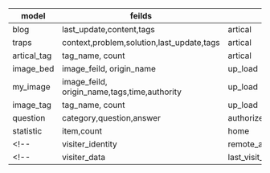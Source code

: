 
| model       | feilds                                       | app                                       |
| ----------- | -------------------------------------------- | ----------------------------------------- |
| blog        | last_update,content,tags                     | artical                                   |
| traps       | context,problem,solution,last_update,tags    | artical                                   |
| artical_tag | tag_name, count                              | artical                                   |
| image_bed   | image_feild, origin_name                     | up_load                                   |
| my_image    | image_feild, origin_name,tags,time,authority | up_load                                   |
| image_tag   | tag_name, count                              | up_load                                   |
| question    | category,question,answer                     | authorize                                 |
| statistic   | item,count                                   | home                                      |
| <!--        | visiter_identity                             | remote_addr,user_agent,browser,session_id | authorize | --> |
| <!--        | visiter_data                                 | last_visit_time,authority,                | authorize | --> |